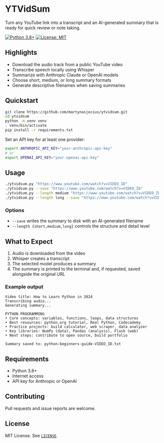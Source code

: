 # YTVidSum

Turn any YouTube link into a transcript and an AI-generated summary that is ready for quick review or note taking.

[![Python 3.8+](https://img.shields.io/badge/python-3.8+-blue.svg)](https://www.python.org/downloads/)
[![License: MIT](https://img.shields.io/badge/License-MIT-yellow.svg)](https://opensource.org/licenses/MIT)

## Highlights

- Download the audio track from a public YouTube video
- Transcribe speech locally using Whisper
- Summarize with Anthropic Claude or OpenAI models
- Choose short, medium, or long summary formats
- Generate descriptive filenames when saving summaries

## Quickstart

```bash
git clone https://github.com/martynasjocius/ytvidsum.git
cd ytvidsum
python -m venv venv
. venv/bin/activate
pip install -r requirements.txt
```

Set an API key for at least one provider:

```bash
export ANTHROPIC_API_KEY="your-anthropic-api-key"
# or
export OPENAI_API_KEY="your-openai-api-key"
```

## Usage

```bash
./ytvidsum.py "https://www.youtube.com/watch?v=VIDEO_ID"
./ytvidsum.py --save "https://www.youtube.com/watch?v=VIDEO_ID"
./ytvidsum.py --length medium "https://www.youtube.com/watch?v=VIDEO_ID"
./ytvidsum.py --length long --save "https://www.youtube.com/watch?v=VIDEO_ID"
```

### Options

- `--save` writes the summary to disk with an AI-generated filename
- `--length {short,medium,long}` controls the structure and detail level

## What to Expect

1. Audio is downloaded from the video
2. Whisper creates a transcript
3. The selected model produces a summary
4. The summary is printed to the terminal and, if requested, saved alongside the original URL

### Example output

```
Video title: How to Learn Python in 2024
Transcribing audio...
Generating summary...

PYTHON PROGRAMMING
• Core concepts: variables, functions, loops, data structures
• Best resources: python.org tutorial, Real Python, Codecademy
• Practice projects: build calculator, web scraper, data analyzer
• Key libraries: NumPy (data), Pandas (analysis), Flask (web)
• Next steps: contribute to open source, build portfolio

Summary saved to: python-beginners-guide-VIDEO_ID.txt
```

## Requirements

- Python 3.8+
- Internet access
- API key for Anthropic or OpenAI

## Contributing

Pull requests and issue reports are welcome.

## License

MIT License. See [`LICENSE`](LICENSE).
